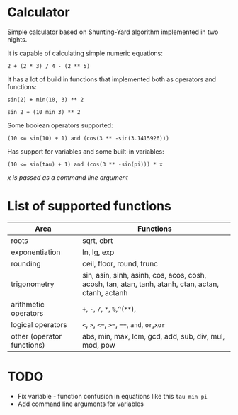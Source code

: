 # Calculator

Simple calculator based on Shunting-Yard algorithm implemented in two nights.

It is capable of calculating simple numeric equations:

```
2 + (2 * 3) / 4 - (2 ** 5)
```

It has a lot of build in functions that implemented both as operators and functions:

```
sin(2) + min(10, 3) ** 2
```

```
sin 2 + (10 min 3) ** 2
```

Some boolean operators supported:

```
(10 <= sin(10) + 1) and (cos(3 ** -sin(3.1415926)))
```

Has support for variables and some built-in variables:

```
(10 <= sin(tau) + 1) and (cos(3 ** -sin(pi))) * x
```

_x is passed as a command line argument_

# List of supported functions

| Area                       | Functions                                                                                          |
| -------------------------- | -------------------------------------------------------------------------------------------------- |
| roots                      | sqrt, cbrt                                                                                         |
| exponentiation             | ln, lg, exp                                                                                        |
| rounding                   | ceil, floor, round, trunc                                                                          |
| trigonometry               | sin, asin, sinh, asinh, cos, acos, cosh, acosh, tan, atan, tanh, atanh, ctan, actan, ctanh, actanh |
| arithmetic operators       | `+`, `-`, `/`, `*`, `%`,`^`(`**`),                                                                 |
| logical operators          | `<`, `>`, `<=`, `>=`, `==`, `and`, `or`,`xor`                                                      |
| other (operator functions) | abs, min, max, lcm, gcd, add, sub, div, mul, mod, pow                                              |

# TODO

- Fix variable - function confusion in equations like this `tau min pi`
- Add command line arguments for variables
